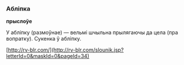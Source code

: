 ### Абліпка
**прыслоўе**

У абліпку (размоўнае) — вельмі шчыльна прылягаючы да цела (пра вопратку). Сукенка ў абліпку.

<a rel="author">[http://rv-blr.com/](http://rv-blr.com/slounik.jsp?letterId=0&maskId=0&pageId=34)</a>
